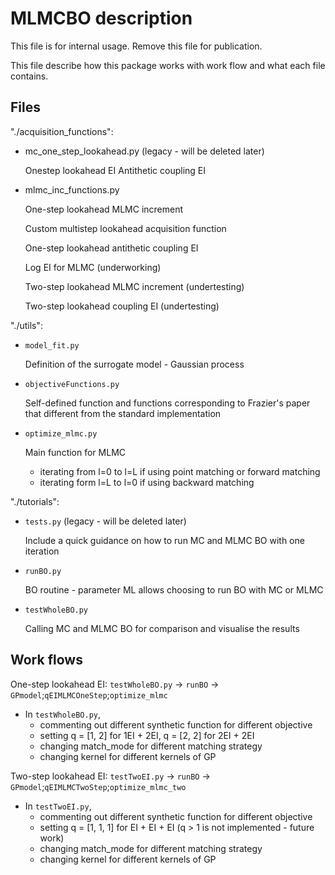 # MLMCBO description

This file is for internal usage. Remove this file for publication.

This file describe how this package works with work flow and what each file contains. 

## Files
"./acquisition_functions":
- mc_one_step_lookahead.py (legacy - will be deleted later)

    Onestep lookahead EI
    Antithetic coupling EI

- mlmc_inc_functions.py
    
    One-step lookahead MLMC increment

    Custom multistep lookahead acquisition function
    
    One-step lookahead antithetic coupling EI

    Log EI for MLMC (underworking)

    Two-step lookahead MLMC increment (undertesting)
    
    Two-step lookahead coupling EI (undertesting)

"./utils":
- ```model_fit.py```

    Definition of the surrogate model - Gaussian process

- ```objectiveFunctions.py```

    Self-defined function and functions corresponding to Frazier's paper that different from the standard implementation

- ```optimize_mlmc.py```

    Main function for MLMC
    - iterating from l=0 to l=L if using point matching or forward matching
    - iterating form l=L to l=0 if using backward matching

"./tutorials":
- ```tests.py``` (legacy - will be deleted later)

    Include a quick guidance on how to run MC and MLMC BO with one iteration

- ```runBO.py```
 
    BO routine - parameter ML allows choosing to run BO with MC or MLMC

- ```testWholeBO.py```
    
    Calling MC and MLMC BO for comparison and visualise the results

## Work flows

One-step lookahead EI:
```testWholeBO.py``` &rarr; ```runBO``` &rarr; ```GPmodel```;```qEIMLMCOneStep```;```optimize_mlmc``` 

- In ```testWholeBO.py```, 
  - commenting out different synthetic function for different objective
  - setting q = [1, 2] for 1EI + 2EI, q = [2, 2] for 2EI + 2EI
  - changing match_mode for different matching strategy
  - changing kernel for different kernels of GP

Two-step lookahead EI:
```testTwoEI.py``` &rarr; ```runBO``` &rarr; ```GPmodel```;```qEIMLMCTwoStep```;```optimize_mlmc_two``` 

- In ```testTwoEI.py```, 
  - commenting out different synthetic function for different objective
  - setting q = [1, 1, 1] for EI + EI + EI (q > 1 is not implemented - future work)
  - changing match_mode for different matching strategy
  - changing kernel for different kernels of GP